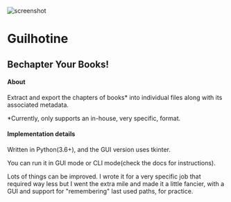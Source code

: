 ![screenshot](https://user-images.githubusercontent.com/18584014/62817331-156cd880-bb0b-11e9-9c87-1dc749393062.jpg)

# Guilhotine
## Bechapter Your Books!

#### About
Extract and export the chapters of books* into individual files along with its associated metadata.

*Currently, only supports an in-house, very specific, format.

#### Implementation details
Written in Python(3.6+), and the GUI version uses tkinter.

You can run it in GUI mode or CLI mode(check the docs for instructions).

Lots of things can be improved. I wrote it for a very specific job that required way less but I went the extra mile and made it a little fancier, with a GUI and support for "remembering" last used paths, for practice.
